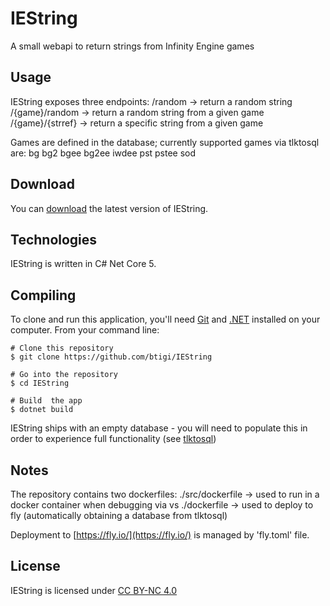 # IEString

A small webapi to return strings from Infinity Engine games

## Usage

IEString exposes three endpoints:
  /random -> return a random string
  /{game}/random -> return a random string from a given game
  /{game}/{strref} -> return a specific string from a given game
  
Games are defined in the database; currently supported games via tlktosql are:
  bg
  bg2
  bgee
  bg2ee
  iwdee
  pst
  pstee
  sod


## Download

You can [download](https://github.com/btigi/IEString/releases/) the latest version of IEString.


## Technologies

IEString is written in C# Net Core 5.


## Compiling

To clone and run this application, you'll need [Git](https://git-scm.com) and [.NET](https://dotnet.microsoft.com/) installed on your computer. From your command line:

```
# Clone this repository
$ git clone https://github.com/btigi/IEString

# Go into the repository
$ cd IEString

# Build  the app
$ dotnet build
```

IEString ships with an empty database - you will need to populate this in order to experience full functionality (see [tlktosql](https://github.com/btigi/tlktosql))


## Notes

The repository contains two dockerfiles:
./src/dockerfile -> used to run in a docker container when debugging via vs
./dockerfile -> used to deploy to fly (automatically obtaining a database from tlktosql)

Deployment to [https://fly.io/](https://fly.io/) is managed by 'fly.toml' file.


## License

IEString is licensed under [CC BY-NC 4.0](https://creativecommons.org/licenses/by-nc/4.0/)